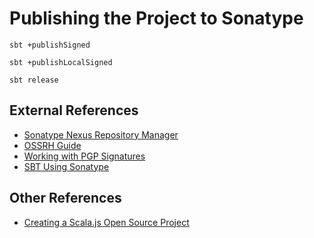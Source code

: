 # Publishing the Project to Sonatype

`sbt +publishSigned`

`sbt +publishLocalSigned`

`sbt release`

## External References

- [Sonatype Nexus Repository Manager](https://oss.sonatype.org/#welcome)
- [OSSRH Guide](https://central.sonatype.org/pages/ossrh-guide.html)
- [Working with PGP Signatures](https://central.sonatype.org/pages/working-with-pgp-signatures.html)
- [SBT Using Sonatype](https://www.scala-sbt.org/0.13/docs/Using-Sonatype.html)

## Other References

- [Creating a Scala.js Open Source Project](https://www.querki.net/u/jducoeur/scala-notes/#!Creating-a-Scalajs-Open-Source-Project)
